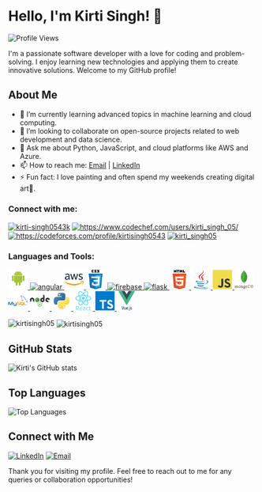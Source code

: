 # Hello, I'm Kirti Singh! 👋

![Profile Views](https://komarev.com/ghpvc/?username=kirtisingh05&style=flat-square)

I'm a passionate software developer with a love for coding and problem-solving. I enjoy learning new technologies and applying them to create innovative solutions. Welcome to my GitHub profile!

## About Me

- 🌱 I’m currently learning advanced topics in machine learning and cloud computing.
- 👯 I’m looking to collaborate on open-source projects related to web development and data science.
- 💬 Ask me about Python, JavaScript, and cloud platforms like AWS and Azure.
- 📫 How to reach me: [Email](mailto:kirtisingh0543@gmail.com) | [LinkedIn]([https://www.linkedin.com/in/kirti-singh0543k](https://www.linkedin.com/in/kirti-singh0543k/))
- ⚡ Fun fact: I love painting and often spend my weekends creating digital art🎨.

<h3 align="left">Connect with me:</h3>
<p align="left">
<a href="https://linkedin.com/in/kirti-singh0543k" target="blank"><img align="center" src="https://raw.githubusercontent.com/rahuldkjain/github-profile-readme-generator/master/src/images/icons/Social/linked-in-alt.svg" alt="kirti-singh0543k" height="30" width="40" /></a>
<a href="https://www.codechef.com/users/https://www.codechef.com/users/kirti_singh_05/" target="blank"><img align="center" src="https://cdn.jsdelivr.net/npm/simple-icons@3.1.0/icons/codechef.svg" alt="https://www.codechef.com/users/kirti_singh_05/" height="30" width="40" /></a>
<a href="https://codeforces.com/profile/https://codeforces.com/profile/kirtisingh0543" target="blank"><img align="center" src="https://raw.githubusercontent.com/rahuldkjain/github-profile-readme-generator/master/src/images/icons/Social/codeforces.svg" alt="https://codeforces.com/profile/kirtisingh0543" height="30" width="40" /></a>
<a href="https://www.leetcode.com/kirti_singh05" target="blank"><img align="center" src="https://raw.githubusercontent.com/rahuldkjain/github-profile-readme-generator/master/src/images/icons/Social/leet-code.svg" alt="kirti_singh05" height="30" width="40" /></a>
</p>

<h3 align="left">Languages and Tools:</h3>
<p align="left"> <a href="https://developer.android.com" target="_blank" rel="noreferrer"> <img src="https://raw.githubusercontent.com/devicons/devicon/master/icons/android/android-original-wordmark.svg" alt="android" width="40" height="40"/> </a> <a href="https://angular.io" target="_blank" rel="noreferrer"> <img src="https://angular.io/assets/images/logos/angular/angular.svg" alt="angular" width="40" height="40"/> </a> <a href="https://aws.amazon.com" target="_blank" rel="noreferrer"> <img src="https://raw.githubusercontent.com/devicons/devicon/master/icons/amazonwebservices/amazonwebservices-original-wordmark.svg" alt="aws" width="40" height="40"/> </a> <a href="https://www.w3schools.com/css/" target="_blank" rel="noreferrer"> <img src="https://raw.githubusercontent.com/devicons/devicon/master/icons/css3/css3-original-wordmark.svg" alt="css3" width="40" height="40"/> </a> <a href="https://firebase.google.com/" target="_blank" rel="noreferrer"> <img src="https://www.vectorlogo.zone/logos/firebase/firebase-icon.svg" alt="firebase" width="40" height="40"/> </a> <a href="https://flask.palletsprojects.com/" target="_blank" rel="noreferrer"> <img src="https://www.vectorlogo.zone/logos/pocoo_flask/pocoo_flask-icon.svg" alt="flask" width="40" height="40"/> </a> <a href="https://www.w3.org/html/" target="_blank" rel="noreferrer"> <img src="https://raw.githubusercontent.com/devicons/devicon/master/icons/html5/html5-original-wordmark.svg" alt="html5" width="40" height="40"/> </a> <a href="https://www.java.com" target="_blank" rel="noreferrer"> <img src="https://raw.githubusercontent.com/devicons/devicon/master/icons/java/java-original.svg" alt="java" width="40" height="40"/> </a> <a href="https://developer.mozilla.org/en-US/docs/Web/JavaScript" target="_blank" rel="noreferrer"> <img src="https://raw.githubusercontent.com/devicons/devicon/master/icons/javascript/javascript-original.svg" alt="javascript" width="40" height="40"/> </a> <a href="https://www.mongodb.com/" target="_blank" rel="noreferrer"> <img src="https://raw.githubusercontent.com/devicons/devicon/master/icons/mongodb/mongodb-original-wordmark.svg" alt="mongodb" width="40" height="40"/> </a> <a href="https://www.mysql.com/" target="_blank" rel="noreferrer"> <img src="https://raw.githubusercontent.com/devicons/devicon/master/icons/mysql/mysql-original-wordmark.svg" alt="mysql" width="40" height="40"/> </a> <a href="https://nodejs.org" target="_blank" rel="noreferrer"> <img src="https://raw.githubusercontent.com/devicons/devicon/master/icons/nodejs/nodejs-original-wordmark.svg" alt="nodejs" width="40" height="40"/> </a> <a href="https://www.python.org" target="_blank" rel="noreferrer"> <img src="https://raw.githubusercontent.com/devicons/devicon/master/icons/python/python-original.svg" alt="python" width="40" height="40"/> </a> <a href="https://reactjs.org/" target="_blank" rel="noreferrer"> <img src="https://raw.githubusercontent.com/devicons/devicon/master/icons/react/react-original-wordmark.svg" alt="react" width="40" height="40"/> </a> <a href="https://www.typescriptlang.org/" target="_blank" rel="noreferrer"> <img src="https://raw.githubusercontent.com/devicons/devicon/master/icons/typescript/typescript-original.svg" alt="typescript" width="40" height="40"/> </a> <a href="https://vuejs.org/" target="_blank" rel="noreferrer"> <img src="https://raw.githubusercontent.com/devicons/devicon/master/icons/vuejs/vuejs-original-wordmark.svg" alt="vuejs" width="40" height="40"/> </a> </p>

<p><img align="left" src="https://github-readme-stats.vercel.app/api/top-langs?username=kirtisingh05&show_icons=true&locale=en&layout=compact" alt="kirtisingh05" /></p>

<p>&nbsp;<img align="center" src="https://github-readme-stats.vercel.app/api?username=kirtisingh05&show_icons=true&locale=en" alt="kirtisingh05" /></p>

## GitHub Stats

![Kirti's GitHub stats](https://github-readme-stats.vercel.app/api?username=kirtisingh05&show_icons=true&theme=radical)

## Top Languages

![Top Languages](https://github-readme-stats.vercel.app/api/top-langs/?username=kirtisingh05&layout=compact&theme=radical)

## Connect with Me

[![LinkedIn](https://img.shields.io/badge/LinkedIn-blue?style=for-the-badge&logo=linkedin)]([https://www.linkedin.com/in/kirtisingh05](https://www.linkedin.com/in/kirti-singh0543k/))
[![Email](https://img.shields.io/badge/Email-D14836?style=for-the-badge&logo=gmail&logoColor=white)](mailto:kirtisingh0543@gmail.com)

Thank you for visiting my profile. Feel free to reach out to me for any queries or collaboration opportunities!
